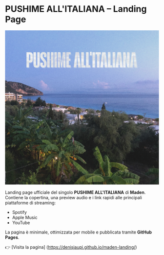 # PUSHIME ALL'ITALIANA – Landing Page

![Cover PUSHIME ALL'ITALIANA](assets/cover.jpg)

Landing page ufficiale del singolo **PUSHIME ALL'ITALIANA** di **Maden**.  
Contiene la copertina, una preview audio e i link rapidi alle principali piattaforme di streaming:

- Spotify  
- Apple Music  
- YouTube  

La pagina è minimale, ottimizzata per mobile e pubblicata tramite **GitHub Pages**.

👉 [Visita la pagina] (https://denisjaupi.github.io/maden-landing/)
